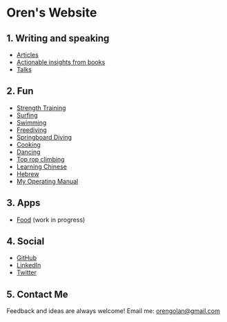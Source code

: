 <!-- numbers -->


# Oren's Website

## 1. Writing and speaking
* [Articles](articles/)
* [Actionable insights from books](actionalbe-books/)
* [Talks](talks/)

## 2. Fun
* [Strength Training](strength-training/)
* [Surfing](surf/)
* [Swimming](swim/)
* [Freediving](freediving/)
* [Springboard Diving](springboard-diving/)
* [Cooking](cook/)
* [Dancing](dance/)
* [Top rop climbing](top-rope/)
* [Learning Chinese](chinese/)
* [Hebrew](hebrew/)
* [My Operating Manual](operating-manual/)

## 3. Apps
* [Food](https://oren.github.io/food/) (work in progress)

## 4. Social

* [GitHub](https://www.github.com/oren)
* [LinkedIn](https://www.linkedin.com/in/orengolan)
* [Twitter](https://www.twitter.com/oreng)

## 5. Contact Me
Feedback and ideas are always welcome! Email me: <orengolan@gmail.com>
